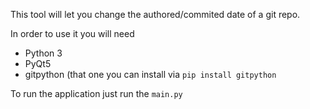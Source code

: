 This tool will let you change the authored/commited date of a git repo.

In order to use it you will need

* Python 3
* PyQt5
* gitpython (that one you can install via `pip install gitpython`

To run the application just run the `main.py`
